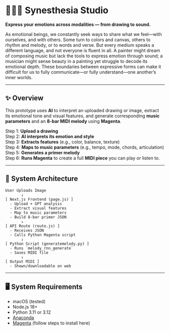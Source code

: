 # 🎨🧠🎵 Synesthesia Studio
**Express your emotions across modalities — from drawing to sound.** 

As emotional beings, we constantly seek ways to share what we feel—with ourselves, and with others. Some turn to colors and canvas, others to rhythm and melody, or to words and verse. But every medium speaks a different language, and not everyone is fluent in all. A painter might dream of composing music but lack the tools to express emotion through sound; a musician might sense beauty in a painting yet struggle to decode its emotional depth. These boundaries between expressive forms can make it difficult for us to fully communicate—or fully understand—one another’s inner worlds.

---

## ✨ Overview
This prototype uses **AI** to interpret an uploaded drawing or image, extract its emotional tone and visual features, and generate corresponding **music parameters** and an **8-bar MIDI melody** using **Magenta**.
 
Step 1: **Upload a drawing**  
Step 2: **AI interprets its emotion and style**  
Step 3: **Extracts features** (e.g., color, balance, texture)  
Step 4: **Maps to music parameters** (e.g., tempo, mode, chords, articulation)  
Step 5: **Generates a primer melody**  
Step 6: **Runs Magenta** to create a full **MIDI piece** you can play or listen to.

---

## 🧠 System Architecture

```plaintext
User Uploads Image
       ↓
[ Next.js Frontend (page.js) ]
  - Upload + GPT analysis
  - Extract visual features
  - Map to music parameters
  - Build 8-bar primer JSON
       ↓
[ API Route (route.js) ]
  - Receives JSON
  - Calls Python Magenta script
       ↓
[ Python Script (generatemelody.py) ]
  - Runs `melody_rnn_generate`
  - Saves MIDI file
       ↓
[ Output MIDI ]
  - Shown/downloadable on web
```
---

## 🖥️ System Requirements
- macOS (tested)
- Node.js 18+
- Python 3.11 or 3.12
- [Anaconda](https://www.anaconda.com/download)
- [Magenta](https://github.com/magenta/magenta) (follow steps to install here) 
